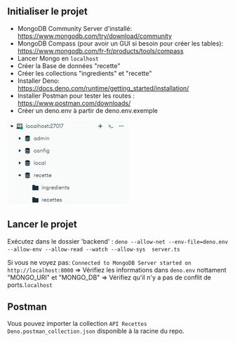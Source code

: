 ## Initialiser le projet

- MongoDB Community Server d'installé:
  https://www.mongodb.com/try/download/community
- MongoDB Compass (pour avoir un GUI si besoin pour créer les tables):
  https://www.mongodb.com/fr-fr/products/tools/compass
- Lancer Mongo en `localhost`
- Créer la Base de données "recette"
- Créer les collections "ingredients" et "recette"
- Installer Deno: https://docs.deno.com/runtime/getting_started/installation/
- Installer Postman pour tester les routes : https://www.postman.com/downloads/
- Créer un deno.env à partir de deno.env.exemple

![alt text](./public/image.png)

## Lancer le projet

Exécutez dans le dossier 'backend' :
`deno --allow-net --env-file=deno.env --allow-env --allow-read --watch --allow-sys  server.ts`

Si vous ne voyez pas:
`Connected to MongoDB
Server started on http://localhost:8000` => Vérifiez les
informations dans `deno.env` nottament "MONGO_URI" et "MONGO_DB" => Vérifiez
qu'il n'y a pas de conflit de ports.`localhost`

## Postman

Vous pouvez importer la collection `API Recettes Deno.postman_collection.json`
disponible à la racine du repo.
